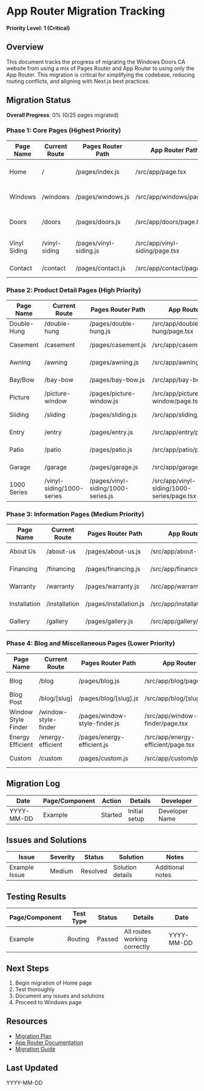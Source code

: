# App Router Migration Tracking

**Priority Level: 1 (Critical)**

## Overview

This document tracks the progress of migrating the Windows Doors CA website from using a mix of Pages Router and App Router to using only the App Router. This migration is critical for simplifying the codebase, reducing routing conflicts, and aligning with Next.js best practices.

## Migration Status

**Overall Progress**: 0% (0/25 pages migrated)

### Phase 1: Core Pages (Highest Priority)

| Page Name | Current Route | Pages Router Path | App Router Path | Status | Priority | Dependencies | Issues | Notes |
|-----------|---------------|-------------------|-----------------|--------|----------|--------------|--------|-------|
| Home | / | /pages/index.js | /src/app/page.tsx | Not Started | High | None | | Already has partial implementation |
| Windows | /windows | /pages/windows.js | /src/app/windows/page.tsx | Not Started | High | None | | Already has partial implementation |
| Doors | /doors | /pages/doors.js | /src/app/doors/page.tsx | Not Started | High | None | | Already has partial implementation |
| Vinyl Siding | /vinyl-siding | /pages/vinyl-siding.js | /src/app/vinyl-siding/page.tsx | Not Started | High | None | | Already has partial implementation |
| Contact | /contact | /pages/contact.js | /src/app/contact/page.tsx | Not Started | High | None | | Contains form functionality |

### Phase 2: Product Detail Pages (High Priority)

| Page Name | Current Route | Pages Router Path | App Router Path | Status | Priority | Dependencies | Issues | Notes |
|-----------|---------------|-------------------|-----------------|--------|----------|--------------|--------|-------|
| Double-Hung | /double-hung | /pages/double-hung.js | /src/app/double-hung/page.tsx | Not Started | High | Windows | | |
| Casement | /casement | /pages/casement.js | /src/app/casement/page.tsx | Not Started | High | Windows | | |
| Awning | /awning | /pages/awning.js | /src/app/awning/page.tsx | Not Started | High | Windows | | |
| Bay/Bow | /bay-bow | /pages/bay-bow.js | /src/app/bay-bow/page.tsx | Not Started | High | Windows | | |
| Picture | /picture-window | /pages/picture-window.js | /src/app/picture-window/page.tsx | Not Started | High | Windows | | |
| Sliding | /sliding | /pages/sliding.js | /src/app/sliding/page.tsx | Not Started | High | Windows | | |
| Entry | /entry | /pages/entry.js | /src/app/entry/page.tsx | Not Started | High | Doors | | |
| Patio | /patio | /pages/patio.js | /src/app/patio/page.tsx | Not Started | High | Doors | | |
| Garage | /garage | /pages/garage.js | /src/app/garage/page.tsx | Not Started | High | Doors | | |
| 1000 Series | /vinyl-siding/1000-series | /pages/vinyl-siding/1000-series.js | /src/app/vinyl-siding/1000-series/page.tsx | Not Started | High | Vinyl Siding | | |

### Phase 3: Information Pages (Medium Priority)

| Page Name | Current Route | Pages Router Path | App Router Path | Status | Priority | Dependencies | Issues | Notes |
|-----------|---------------|-------------------|-----------------|--------|----------|--------------|--------|-------|
| About Us | /about-us | /pages/about-us.js | /src/app/about-us/page.tsx | Not Started | Medium | None | | |
| Financing | /financing | /pages/financing.js | /src/app/financing/page.tsx | Not Started | Medium | None | | |
| Warranty | /warranty | /pages/warranty.js | /src/app/warranty/page.tsx | Not Started | Medium | None | | |
| Installation | /installation | /pages/installation.js | /src/app/installation/page.tsx | Not Started | Medium | None | | |
| Gallery | /gallery | /pages/gallery.js | /src/app/gallery/page.tsx | Not Started | Medium | None | | |

### Phase 4: Blog and Miscellaneous Pages (Lower Priority)

| Page Name | Current Route | Pages Router Path | App Router Path | Status | Priority | Dependencies | Issues | Notes |
|-----------|---------------|-------------------|-----------------|--------|----------|--------------|--------|-------|
| Blog | /blog | /pages/blog.js | /src/app/blog/page.tsx | Not Started | Low | None | | |
| Blog Post | /blog/[slug] | /pages/blog/[slug].js | /src/app/blog/[slug]/page.tsx | Not Started | Low | Blog | | |
| Window Style Finder | /window-style-finder | /pages/window-style-finder.js | /src/app/window-style-finder/page.tsx | Not Started | Low | None | | |
| Energy Efficient | /energy-efficient | /pages/energy-efficient.js | /src/app/energy-efficient/page.tsx | Not Started | Low | None | | |
| Custom | /custom | /pages/custom.js | /src/app/custom/page.tsx | Not Started | Low | None | | |

## Migration Log

| Date | Page/Component | Action | Details | Developer |
|------|----------------|--------|---------|-----------|
| YYYY-MM-DD | Example | Started | Initial setup | Developer Name |

## Issues and Solutions

| Issue | Severity | Status | Solution | Notes |
|-------|----------|--------|----------|-------|
| Example Issue | Medium | Resolved | Solution details | Additional notes |

## Testing Results

| Page/Component | Test Type | Status | Details | Date |
|----------------|-----------|--------|---------|------|
| Example | Routing | Passed | All routes working correctly | YYYY-MM-DD |

## Next Steps

1. Begin migration of Home page
2. Test thoroughly
3. Document any issues and solutions
4. Proceed to Windows page

## Resources

- [Migration Plan](./app-router-migration-plan.md)
- [App Router Documentation](https://nextjs.org/docs/app)
- [Migration Guide](https://nextjs.org/docs/app/building-your-application/upgrading/app-router-migration)

## Last Updated

YYYY-MM-DD
